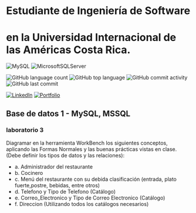 # Estudiante de Ingeniería de Software

# en la Universidad Internacional de las Américas Costa Rica.

<!--START_SECTION:badges-->

![MySQL](https://img.shields.io/badge/mysql-%2300f.svg?style=plastik&logo=mysql&logoColor=white)
![MicrosoftSQLServer](https://img.shields.io/badge/Microsoft%20SQL%20Server-CC2927?style=plastik&logo=microsoft%20sql%20server&logoColor=white)

![GitHub language count](https://img.shields.io/github/languages/count/bash20cu/Universidad?style=for-the-badge)
![GitHub top language](https://img.shields.io/github/languages/top/bash20cu/Universidad?style=for-the-badge)
![GitHub commit activity](https://img.shields.io/github/commit-activity/m/bash20cu/Universidad?style=for-the-badge)
![GitHub last commit](https://img.shields.io/github/last-commit/bash20cu/Universidad?style=for-the-badge)

[![LinkedIn](https://img.shields.io/badge/linkedin-%230077B5.svg?style=for-the-badge&logo=linkedin&logoColor=white)](https://www.linkedin.com/in/miguel1990/)
[![Portfolio](https://img.shields.io/badge/Portfolio-%23000000.svg?style=for-the-badge&logo=firefox&logoColor=#FF7139)](https://bash20cu.github.io/Portfolio/)

<!--END_SECTION:badges-->

## Base de datos 1 - MySQL, MSSQL

### laboratorio 3

Diagramar en la herramienta WorkBench los siguientes conceptos, aplicando las Formas Normales y las buenas prácticas vistas en clase. (Debe definir los tipos de datos y las relaciones):

- a. Administrador del restaurante
- b. Cocinero
- c. Menú del restaurante con su debida clasificación (entrada, plato fuerte,postre, bebidas, entre otros)
- d. Telefono y Tipo de Telefono (Catálogo)
- e. Correo_Electronico y Tipo de Correo Electronico (Catálogo)
- f. Direccion (Utilizando todos los catálogos necesarios)
